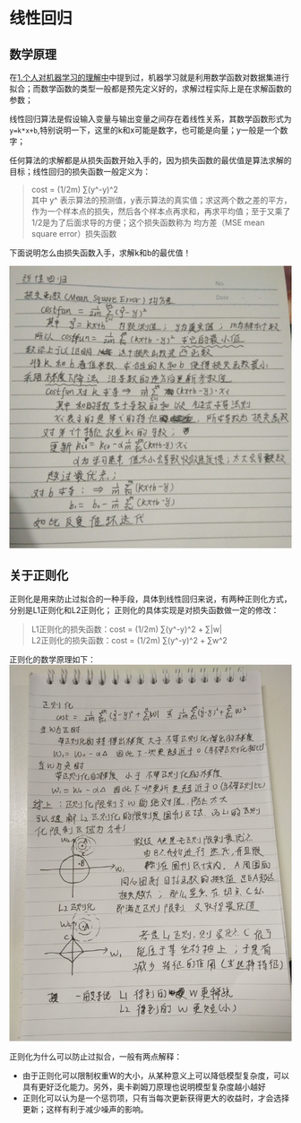 线性回归
====

## 数学原理 ##

在[1.个人对机器学习的理解中](/docs/ml/1.md)中提到过，机器学习就是利用数学函数对数据集进行拟合；而数学函数的类型一般都是预先定义好的，求解过程实际上是在求解函数的参数；

线性回归算法是假设输入变量与输出变量之间存在着线性关系，其数学函数形式为```y=k*x+b```,特别说明一下，这里的k和x可能是数字，也可能是向量；y一般是一个数字；

任何算法的求解都是从损失函数开始入手的，因为损失函数的最优值是算法求解的目标；线性回归的损失函数一般定义为：
> cost = (1/2m) ∑(y^-y)^2 <br>
其中 y^ 表示算法的预测值，y表示算法的真实值；求这两个数之差的平方，作为一个样本点的损失，然后各个样本点再求和，再求平均值；至于又乘了1/2是为了后面求导的方便；这个损失函数称为 均方差（MSE mean square error）损失函数

下面说明怎么由损失函数入手，求解k和b的最优值！

![线性回归数学推导](/docs/ml/images/2-1.jpg)

## 关于正则化 ##

正则化是用来防止过拟合的一种手段，具体到线性回归来说，有两种正则化方式，分别是L1正则化和L2正则化；
正则化的具体实现是对损失函数做一定的修改：
> L1正则化的损失函数：cost = (1/2m) ∑(y^-y)^2 + ∑|w|   <br> 
L2正则化的损失函数：cost = (1/2m) ∑(y^-y)^2 + ∑w^2 <br>


正则化的数学原理如下：
![正则化数学原理](/docs/ml/images/2-2.jpg)

正则化为什么可以防止过拟合，一般有两点解释：
- 由于正则化可以限制权重W的大小，从某种意义上可以降低模型复杂度，可以具有更好泛化能力。另外，奥卡剃姆刀原理也说明模型复杂度越小越好
- 正则化可以认为是一个惩罚项，只有当每次更新获得更大的收益时，才会选择更新；这样有利于减少噪声的影响。
